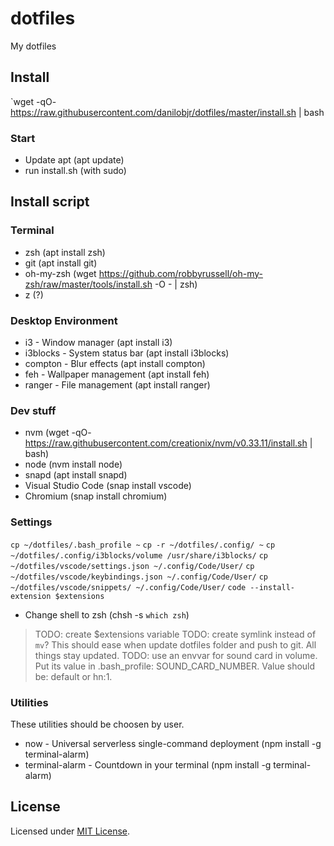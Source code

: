 # dotfiles

My dotfiles

## Install

`wget -qO- https://raw.githubusercontent.com/danilobjr/dotfiles/master/install.sh | bash

### Start

- Update apt (apt update)
- run install.sh (with sudo)

## Install script

### Terminal

- zsh (apt install zsh)
- git (apt install git)
- oh-my-zsh (wget https://github.com/robbyrussell/oh-my-zsh/raw/master/tools/install.sh -O - | zsh)
- z (?)

### Desktop Environment

- i3 - Window manager (apt install i3)
- i3blocks - System status bar (apt install i3blocks)
- compton - Blur effects (apt install compton)
- feh - Wallpaper management (apt install feh)
- ranger - File management (apt install ranger)

### Dev stuff

- nvm (wget -qO- https://raw.githubusercontent.com/creationix/nvm/v0.33.11/install.sh | bash)
- node (nvm install node)
- snapd (apt install snapd)
- Visual Studio Code (snap install vscode)
- Chromium (snap install chromium)

### Settings

`cp ~/dotfiles/.bash_profile ~`
`cp -r ~/dotfiles/.config/ ~`
`cp ~/dotfiles/.config/i3blocks/volume /usr/share/i3blocks/`
`cp ~/dotfiles/vscode/settings.json ~/.config/Code/User/`
`cp ~/dotfiles/vscode/keybindings.json ~/.config/Code/User/`
`cp ~/dotfiles/vscode/snippets/ ~/.config/Code/User/`
`code --install-extension $extensions`
- Change shell to zsh (chsh -s `which zsh`)

>TODO: create $extensions variable
>TODO: create symlink instead of `mv`? This should ease when update dotfiles folder and push to git. All things stay updated.
>TODO: use an envvar for sound card in volume. Put its value in .bash_profile: SOUND_CARD_NUMBER. Value should be: default or hn:1.

### Utilities

These utilities should be choosen by user.

- now - Universal serverless single-command deployment (npm install -g terminal-alarm)
- terminal-alarm - Countdown in your terminal (npm install -g terminal-alarm)

## License

Licensed under [MIT License](https://danilobjr.mit-license.org/).
